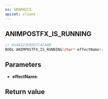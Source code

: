 ```yaml
---
ns: GRAPHICS
apiset: client
---
```

## ANIMPOSTFX_IS_RUNNING

```c
// 0x4A123E85D7C4CA0B
BOOL ANIMPOSTFX_IS_RUNNING(char* effectName);
```


## Parameters
* **effectName**:

## Return value